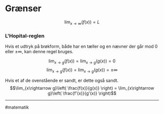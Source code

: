 # Grænser

$$\lim_{x\rightarrow \infty}\left(f(x)\right) = L$$

### L'Hopital-reglen
Hvis et udtryk på brøkform, både har en tæller og en nævner der går mod $0$ eller $\pm\infty$, kan denne regel bruges.

$$\lim_{x\rightarrow g}(f(x)) = \lim_{x\rightarrow g}(g(x)) = 0$$
$$\lim_{x\rightarrow g}(f(x)) = \lim_{x\rightarrow g}(g(x)) = \pm\infty$$

Hvis et af de ovenstående er sandt, er dette også sandt.
$$\lim_{x\rightarrow g}\left( \frac{f(x)}{g(x)} \right) = \lim_{x\rightarrow g}\left( \frac{f'(x)}{g'(x)} \right)$$

---
#matematik 
